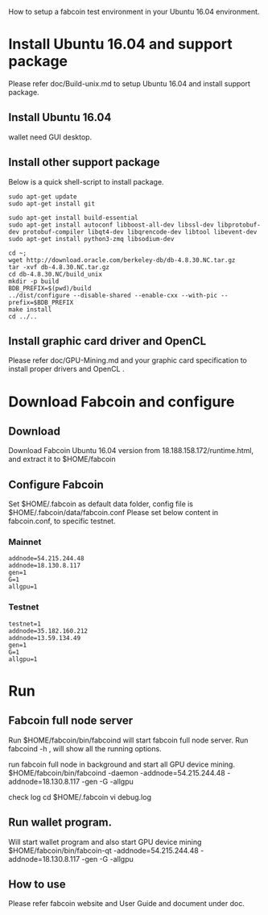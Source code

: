 How to setup a fabcoin test environment in your Ubuntu 16.04 environment.

#  Install Ubuntu 16.04  and  support package
Please refer doc/Build-unix.md to setup Ubuntu 16.04 and install support package.

## Install Ubuntu 16.04 
wallet need GUI desktop.

## Install other support package

Below is a quick shell-script to install package.

    sudo apt-get update
    sudo apt-get install git

    sudo apt-get install build-essential 
    sudo apt-get install autoconf libboost-all-dev libssl-dev libprotobuf-dev protobuf-compiler libqt4-dev libqrencode-dev libtool libevent-dev 
    sudo apt-get install python3-zmq libsodium-dev

    cd ~;
    wget http://download.oracle.com/berkeley-db/db-4.8.30.NC.tar.gz
    tar -xvf db-4.8.30.NC.tar.gz
    cd db-4.8.30.NC/build_unix
    mkdir -p build 
    BDB_PREFIX=$(pwd)/build
    ../dist/configure --disable-shared --enable-cxx --with-pic --prefix=$BDB_PREFIX
    make install
    cd ../..

## Install graphic card driver and OpenCL
Please refer doc/GPU-Mining.md and your graphic card specification to install proper drivers and OpenCL .


# Download Fabcoin and configure
    
## Download
Download Fabcoin Ubuntu 16.04 version from   18.188.158.172/runtime.html, and extract it to $HOME/fabcoin 

## Configure Fabcoin

Set $HOME/.fabcoin as default data folder, config file is $HOME/.fabcoin/data/fabcoin.conf 
Please set below content in fabcoin.conf, to specific testnet.

### Mainnet
    addnode=54.215.244.48
    addnode=18.130.8.117
    gen=1
    G=1                  
    allgpu=1     
    
### Testnet
    testnet=1                                 
    addnode=35.182.160.212
    addnode=13.59.134.49
    gen=1
    G=1
    allgpu=1

# Run 

## Fabcoin full node server 
Run $HOME/fabcoin/bin/fabcoind will start fabcoin full node server. 
Run fabcoind -h , will show all the running options.

run fabcoin full node in background and start all GPU device mining.
    $HOME/fabcoin/bin/fabcoind -daemon  -addnode=54.215.244.48 -addnode=18.130.8.117 -gen -G -allgpu

check log
    cd $HOME/.fabcoin
    vi debug.log

## Run wallet program. 

Will start wallet program and also start GPU device mining
    $HOME/fabcoin/bin/fabcoin-qt   -addnode=54.215.244.48 -addnode=18.130.8.117 -gen -G -allgpu
    
## How to use  

Please refer fabcoin website and User Guide and document under doc.
